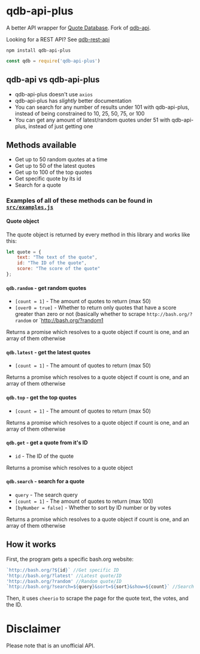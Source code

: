 # qdb-api-plus

A better API wrapper for [Quote Database](http://bash.org/). Fork of [qdb-api](https://github.com/MarkNjunge/qdb-api).

Looking for a REST API? See [qdb-rest-api](https://github.com/MarkNjunge/qdb-rest-api)

`npm install qdb-api-plus`

```Javascript
const qdb = require('qdb-api-plus')
```

## qdb-api vs qdb-api-plus

* qdb-api-plus doesn't use `axios`
* qdb-api-plus has *slightly* better documentation
* You can search for any number of results under 101 with qdb-api-plus, instead of being constrained to 10, 25, 50, 75, or 100
* You can get any amount of latest/random quotes under 51 with qdb-api-plus, instead of just getting one

## Methods available

* Get up to 50 random quotes at a time
* Get up to 50 of the latest quotes
* Get up to 100 of the top quotes
* Get specific quote by its id
* Search for a quote

### Examples of all of these methods can be found in [`src/examples.js`](src/examples.js)

#### Quote object
The quote object is returned by every method in this library and works like this:

```JavaScript
let quote = {
	text: "The text of the quote",
	id: "The ID of the quote",
	score: "The score of the quote"
};
```

#### `qdb.random` - get random quotes
* `[count = 1]` - The amount of quotes to return (max 50)
* `[over0 = true]` - Whether to return only quotes that have a score greater than zero or not (basically whether to scrape `http://bash.org/?random` or `http://bash.org/?random1

Returns a promise which resolves to a quote object if count is one, and an array of them otherwise

#### `qdb.latest` - get the latest quotes
* `[count = 1]` - The amount of quotes to return (max 50)

Returns a promise which resolves to a quote object if count is one, and an array of them otherwise

#### `qdb.top` - get the top quotes
* `[count = 1]` - The amount of quotes to return (max 50)

Returns a promise which resolves to a quote object if count is one, and an array of them otherwise

#### `qdb.get` - get a quote from it's ID
* `id` - The ID of the quote

Returns a promise which resolves to a quote object

#### `qdb.search` - search for a quote
* `query` - The search query
* `[count = 1]` - The amount of quotes to return (max 100)
* `[byNumber = false]` - Whether to sort by ID number or by votes

Returns a promise which resolves to a quote object if count is one, and an array of them otherwise

## How it works
First, the program gets a specific bash.org website:

```Javascript
`http://bash.org/?${id}` //Get specific ID
'http://bash.org/?latest' //Latest quote/ID
'http://bash.org/?random' //Random quote/ID
`http://bash.org/?search=${query}&sort=${sort}&show=${count}` //Search
```

Then, it uses `cheerio` to scrape the page for the quote text, the votes, and the ID.

# Disclaimer

Please note that is an unofficial API.
